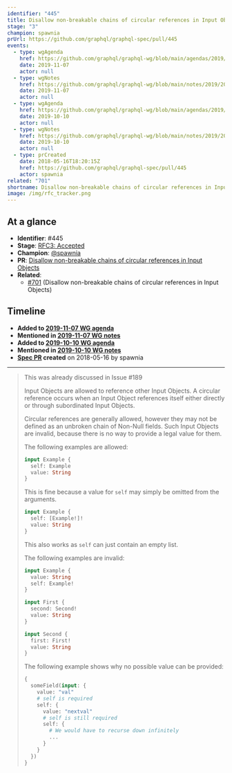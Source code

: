 ```yaml
---
identifier: "445"
title: Disallow non-breakable chains of circular references in Input Objects
stage: "3"
champion: spawnia
prUrl: https://github.com/graphql/graphql-spec/pull/445
events:
  - type: wgAgenda
    href: https://github.com/graphql/graphql-wg/blob/main/agendas/2019/2019-11-07.md
    date: 2019-11-07
    actor: null
  - type: wgNotes
    href: https://github.com/graphql/graphql-wg/blob/main/notes/2019/2019-11-07.md
    date: 2019-11-07
    actor: null
  - type: wgAgenda
    href: https://github.com/graphql/graphql-wg/blob/main/agendas/2019/2019-10-10.md
    date: 2019-10-10
    actor: null
  - type: wgNotes
    href: https://github.com/graphql/graphql-wg/blob/main/notes/2019/2019-10-10.md
    date: 2019-10-10
    actor: null
  - type: prCreated
    date: 2018-05-16T18:20:15Z
    href: https://github.com/graphql/graphql-spec/pull/445
    actor: spawnia
related: "701"
shortname: Disallow non-breakable chains of circular references in Input Objects
image: /img/rfc_tracker.png
---
```


## At a glance

- **Identifier**: #445
- **Stage**: [RFC3: Accepted](https://github.com/graphql/graphql-spec/blob/main/CONTRIBUTING.md#stage-3-accepted)
- **Champion**: [@spawnia](https://github.com/spawnia)
- **PR**: [Disallow non-breakable chains of circular references in Input Objects](https://github.com/graphql/graphql-spec/pull/445)
- **Related**:
  - [#701](/rfcs/701 "Disallow non-breakable chains of circular references in Input Objects / RFC3") (Disallow non-breakable chains of circular references in Input Objects)

<!-- BEGIN_CUSTOM_TEXT -->



<!-- END_CUSTOM_TEXT -->

## Timeline

- **Added to [2019-11-07 WG agenda](https://github.com/graphql/graphql-wg/blob/main/agendas/2019/2019-11-07.md)**
- **Mentioned in [2019-11-07 WG notes](https://github.com/graphql/graphql-wg/blob/main/notes/2019/2019-11-07.md)**
- **Added to [2019-10-10 WG agenda](https://github.com/graphql/graphql-wg/blob/main/agendas/2019/2019-10-10.md)**
- **Mentioned in [2019-10-10 WG notes](https://github.com/graphql/graphql-wg/blob/main/notes/2019/2019-10-10.md)**
- **[Spec PR](https://github.com/graphql/graphql-spec/pull/445) created** on 2018-05-16 by spawnia

<!-- VERBATIM -->

---

> This was already discussed in Issue #189 
> 
> Input Objects are allowed to reference other Input Objects. A circular reference occurs
> when an Input Object references itself either directly or through subordinated Input Objects.
> 
> Circular references are generally allowed, however they may not be defined as an
> unbroken chain of Non-Null fields. Such Input Objects are invalid, because there
> is no way to provide a legal value for them.
> 
> The following examples are allowed:
> 
> ```graphql example
> input Example {
>   self: Example
>   value: String
> }
> ```
> 
> This is fine because a value for `self` may simply be omitted from the arguments.
> 
> ```graphql example
> input Example {
>   self: [Example!]!
>   value: String
> }
> ```
> 
> This also works as `self` can just contain an empty list.
> 
> The following examples are invalid:
> 
> ```graphql counter-example
> input Example {
>   value: String
>   self: Example!
> }
> ```
> 
> ```graphql counter-example
> input First {
>   second: Second!
>   value: String
> }
> 
> input Second {
>   first: First!
>   value: String
> }
> ```
> 
> The following example shows why no possible value can be provided:
> 
> ```graphql
> {
>   someField(input: {
>     value: "val"
>     # self is required
>     self: {
>       value: "nextval"
>       # self is still required
>       self: {
>         # We would have to recurse down infinitely
>         ...
>       }
>     }
>   })
> }
> ```
